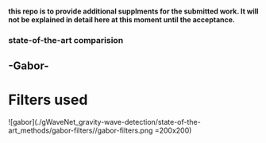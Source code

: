 #### this repo is to provide additional supplments for the submitted work. It will not be explained in detail here at this moment until the acceptance.

### state-of-the-art comparision
## -Gabor-
# Filters used 
![gabor](./gWaveNet_gravity-wave-detection/state-of-the-art_methods/gabor-filters//gabor-filters.png =200x200)

